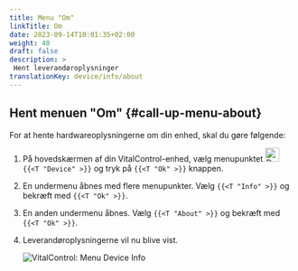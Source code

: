 ```yaml
---
title: Menu "Om"
linkTitle: Om
date: 2023-09-14T10:01:35+02:00
weight: 40
draft: false
description: >
 Hent leverandøroplysninger
translationKey: device/info/about
---
```

## Hent menuen "Om" {#call-up-menu-about}

For at hente hardwareoplysningerne om din enhed, skal du gøre følgende:

1. På hovedskærmen af din VitalControl-enhed, vælg menupunktet <img src="/icons/device.svg" width="25" align="bottom" alt="Device" /> `{{<T "Device" >}}` og tryk på `{{<T "Ok" >}}` knappen.

2. En undermenu åbnes med flere menupunkter. Vælg `{{<T "Info" >}}` og bekræft med `{{<T "Ok" >}}`.

3. En anden undermenu åbnes. Vælg `{{<T "About" >}}` og bekræft med `{{<T "Ok" >}}`.

4. Leverandøroplysningerne vil nu blive vist.

   ![VitalControl: Menu Device Info](../images/about.png "Hent leverandøroplysninger")

